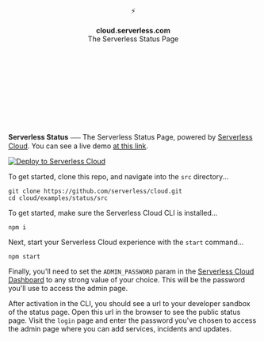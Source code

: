 <br>
<br>
<br>
<br>
<br>
<br>
<br>
<p align="center">
⚡️
<br>
<br>
<b>cloud.serverless.com</b>
<br>
The Serverless Status Page
</p>
  
<br>
<br>
<br>
<br>
<br>
<br>
<br>
<br>
<br>

**Serverless Status** ⎯⎯⎯ The Serverless Status Page, powered by [Serverless Cloud](https://serverless.com/cloud). You can see a live demo [at this link](https://magical-package-m2777.cloud.serverless.com/).

[![Deploy to Serverless Cloud](https://cloud.serverless.com/deploy.svg)](https://cloud.serverless.com/start/clone?repoUrl=https%3A%2F%2Fgithub.com%2Fserverless%2Fcloud%2Ftree%2Fmain%2Fexamples%2Fstatus)

To get started, clone this repo, and navigate into the `src` directory...

```
git clone https://github.com/serverless/cloud.git
cd cloud/examples/status/src
```

To get started, make sure the Serverless Cloud CLI is installed...

```
npm i 
```

Next, start your Serverless Cloud experience with the `start` command...

```
npm start
```

Finally, you'll need to set the `ADMIN_PASSWORD` param in the [Serverless Cloud Dashboard](https://cloud.serverless.com) to any strong value of your choice. This will be the password you'll use to access the admin page.

After activation in the CLI, you should see a url to your developer sandbox of the status page. Open this url in the browser to see the public status page. Visit the `login` page and enter the password you've chosen to access the admin page where you can add services, incidents and updates.
